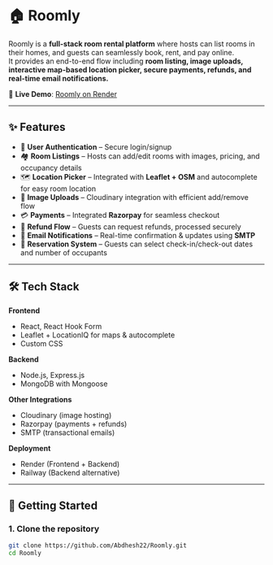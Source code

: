 # 🏠 Roomly

Roomly is a **full-stack room rental platform** where hosts can list rooms in their homes, and guests can seamlessly book, rent, and pay online.  
It provides an end-to-end flow including **room listing, image uploads, interactive map-based location picker, secure payments, refunds, and real-time email notifications.**

🔗 **Live Demo**: [Roomly on Render](https://roomly-d2ep.onrender.com/)  

---

## ✨ Features

- 🔑 **User Authentication** – Secure login/signup  
- 🏘️ **Room Listings** – Hosts can add/edit rooms with images, pricing, and occupancy details  
- 🗺️ **Location Picker** – Integrated with **Leaflet + OSM** and autocomplete for easy room location  
- 📸 **Image Uploads** – Cloudinary integration with efficient add/remove flow  
- 💳 **Payments** – Integrated **Razorpay** for seamless checkout  
- 💸 **Refund Flow** – Guests can request refunds, processed securely  
- 📧 **Email Notifications** – Real-time confirmation & updates using **SMTP**  
- 📅 **Reservation System** – Guests can select check-in/check-out dates and number of occupants  

---

## 🛠️ Tech Stack

**Frontend**
- React, React Hook Form  
- Leaflet + LocationIQ for maps & autocomplete  
- Custom CSS  

**Backend**
- Node.js, Express.js  
- MongoDB with Mongoose  

**Other Integrations**
- Cloudinary (image hosting)  
- Razorpay (payments + refunds)  
- SMTP (transactional emails)  

**Deployment**
- Render (Frontend + Backend)  
- Railway (Backend alternative)  

---

## 🚀 Getting Started

### 1. Clone the repository
```bash
git clone https://github.com/Abdhesh22/Roomly.git
cd Roomly
